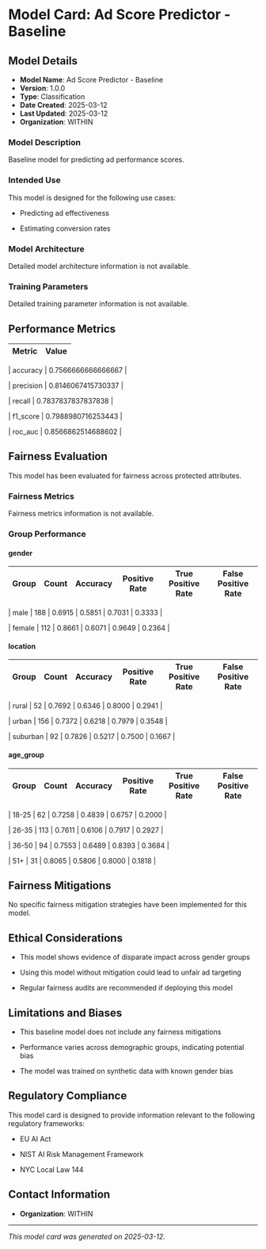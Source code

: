 
# Model Card: Ad Score Predictor - Baseline

## Model Details

- **Model Name**: Ad Score Predictor - Baseline
- **Version**: 1.0.0
- **Type**: Classification
- **Date Created**: 2025-03-12
- **Last Updated**: 2025-03-12
- **Organization**: WITHIN

### Model Description

Baseline model for predicting ad performance scores.

### Intended Use

This model is designed for the following use cases:


- Predicting ad effectiveness

- Estimating conversion rates


### Model Architecture


Detailed model architecture information is not available.


### Training Parameters


Detailed training parameter information is not available.


## Performance Metrics


| Metric | Value |
|--------|-------|

| accuracy | 0.7566666666666667 |

| precision | 0.8146067415730337 |

| recall | 0.7837837837837838 |

| f1_score | 0.7988980716253443 |

| roc_auc | 0.8566862514688602 |



## Fairness Evaluation


This model has been evaluated for fairness across protected attributes.

### Fairness Metrics


Fairness metrics information is not available.


### Group Performance



#### gender

| Group | Count | Accuracy | Positive Rate | True Positive Rate | False Positive Rate |
|-------|-------|----------|--------------|-------------------|---------------------|

| male | 188 | 0.6915 | 0.5851 | 0.7031 | 0.3333 |

| female | 112 | 0.8661 | 0.6071 | 0.9649 | 0.2364 |


#### location

| Group | Count | Accuracy | Positive Rate | True Positive Rate | False Positive Rate |
|-------|-------|----------|--------------|-------------------|---------------------|

| rural | 52 | 0.7692 | 0.6346 | 0.8000 | 0.2941 |

| urban | 156 | 0.7372 | 0.6218 | 0.7979 | 0.3548 |

| suburban | 92 | 0.7826 | 0.5217 | 0.7500 | 0.1667 |


#### age_group

| Group | Count | Accuracy | Positive Rate | True Positive Rate | False Positive Rate |
|-------|-------|----------|--------------|-------------------|---------------------|

| 18-25 | 62 | 0.7258 | 0.4839 | 0.6757 | 0.2000 |

| 26-35 | 113 | 0.7611 | 0.6106 | 0.7917 | 0.2927 |

| 36-50 | 94 | 0.7553 | 0.6489 | 0.8393 | 0.3684 |

| 51+ | 31 | 0.8065 | 0.5806 | 0.8000 | 0.1818 |







## Fairness Mitigations



No specific fairness mitigation strategies have been implemented for this model.



## Ethical Considerations



- This model shows evidence of disparate impact across gender groups

- Using this model without mitigation could lead to unfair ad targeting

- Regular fairness audits are recommended if deploying this model



## Limitations and Biases



- This baseline model does not include any fairness mitigations

- Performance varies across demographic groups, indicating potential bias

- The model was trained on synthetic data with known gender bias



## Regulatory Compliance

This model card is designed to provide information relevant to the following regulatory frameworks:


- EU AI Act

- NIST AI Risk Management Framework

- NYC Local Law 144


## Contact Information

- **Organization**: WITHIN



---

*This model card was generated on 2025-03-12.*